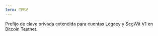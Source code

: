 ```yaml
---
term: TPRV
---
```


Prefijo de clave privada extendida para cuentas Legacy y SegWit V1 en Bitcoin Testnet.